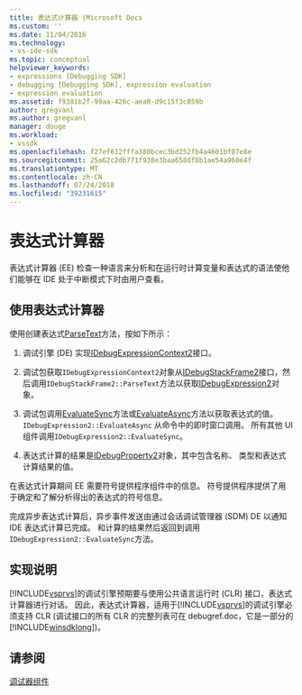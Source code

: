 ```yaml
---
title: 表达式计算器 |Microsoft Docs
ms.custom: ''
ms.date: 11/04/2016
ms.technology:
- vs-ide-sdk
ms.topic: conceptual
helpviewer_keywords:
- expressions [Debugging SDK]
- debugging [Debugging SDK], expression evaluation
- expression evaluation
ms.assetid: f9381b2f-99aa-426c-aea0-d9c15f3c859b
author: gregvanl
ms.author: gregvanl
manager: douge
ms.workload:
- vssdk
ms.openlocfilehash: f27ef612fffa380bcec3bd252fb4a4601bf07e8e
ms.sourcegitcommit: 25a62c2db771f938e3baa658df8b1ae54a960e4f
ms.translationtype: MT
ms.contentlocale: zh-CN
ms.lasthandoff: 07/24/2018
ms.locfileid: "39231615"
---
```

# <a name="expression-evaluator"></a>表达式计算器
表达式计算器 (EE) 检查一种语言来分析和在运行时计算变量和表达式的语法使他们能够在 IDE 处于中断模式下时由用户查看。  
  
## <a name="use-expression-evaluators"></a>使用表达式计算器  
 使用创建表达式[ParseText](../../extensibility/debugger/reference/idebugexpressioncontext2-parsetext.md)方法，按如下所示：  
  
1.  调试引擎 (DE) 实现[IDebugExpressionContext2](../../extensibility/debugger/reference/idebugexpressioncontext2.md)接口。  
  
2.  调试包获取`IDebugExpressionContext2`对象从[IDebugStackFrame2](../../extensibility/debugger/reference/idebugstackframe2.md)接口，然后调用`IDebugStackFrame2::ParseText`方法以获取[IDebugExpression2](../../extensibility/debugger/reference/idebugexpression2.md)对象。  
  
3.  调试包调用[EvaluateSync](../../extensibility/debugger/reference/idebugexpression2-evaluatesync.md)方法或[EvaluateAsync](../../extensibility/debugger/reference/idebugexpression2-evaluateasync.md)方法以获取表达式的值。 `IDebugExpression2::EvaluateAsync` 从命令中的即时窗口调用。 所有其他 UI 组件调用`IDebugExpression2::EvaluateSync`。  
  
4.  表达式计算的结果是[IDebugProperty2](../../extensibility/debugger/reference/idebugproperty2.md)对象，其中包含名称、 类型和表达式计算结果的值。  
  
 在表达式计算期间 EE 需要符号提供程序组件中的信息。 符号提供程序提供了用于确定和了解分析得出的表达式的符号信息。  
  
 完成异步表达式计算后，异步事件发送由通过会话调试管理器 (SDM) DE 以通知 IDE 表达式计算已完成。 和计算的结果然后返回到调用`IDebugExpression2::EvaluateSync`方法。  
  
## <a name="implementation-notes"></a>实现说明  
 [!INCLUDE[vsprvs](../../code-quality/includes/vsprvs_md.md)]的调试引擎预期要与使用公共语言运行时 (CLR) 接口，表达式计算器进行对话。 因此，表达式计算器，适用于[!INCLUDE[vsprvs](../../code-quality/includes/vsprvs_md.md)]的调试引擎必须支持 CLR (调试接口的所有 CLR 的完整列表可在 debugref.doc，它是一部分的[!INCLUDE[winsdklong](../../deployment/includes/winsdklong_md.md)])。  
  
## <a name="see-also"></a>请参阅  
 [调试器组件](../../extensibility/debugger/debugger-components.md)